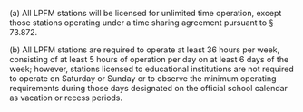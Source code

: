 (a) All LPFM stations will be licensed for unlimited time operation, except those stations operating under a time sharing agreement pursuant to § 73.872.

(b) All LPFM stations are required to operate at least 36 hours per week, consisting of at least 5 hours of operation per day on at least 6 days of the week; however, stations licensed to educational institutions are not required to operate on Saturday or Sunday or to observe the minimum operating requirements during those days designated on the official school calendar as vacation or recess periods.

